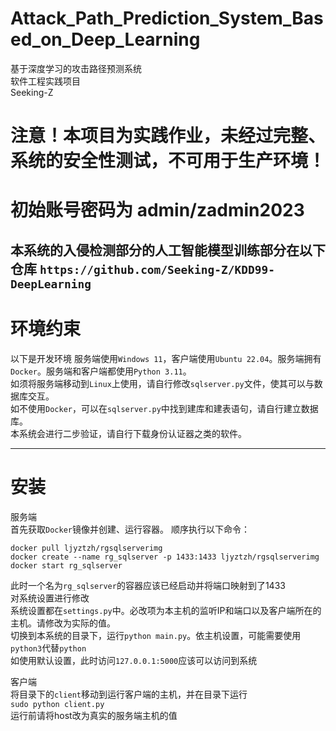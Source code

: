 # Attack_Path_Prediction_System_Based_on_Deep_Learning
基于深度学习的攻击路径预测系统  
软件工程实践项目  
Seeking-Z

# 注意！本项目为实践作业，未经过完整、系统的安全性测试，不可用于生产环境！ #

# 初始账号密码为    admin/zadmin2023 #  

本系统的入侵检测部分的人工智能模型训练部分在以下仓库
`https://github.com/Seeking-Z/KDD99-DeepLearning`  
-----------------
# 环境约束 #   
以下是开发环境
服务端使用`Windows 11`，客户端使用`Ubuntu 22.04`。服务端拥有`Docker`。服务端和客户端都使用`Python 3.11`。  
如须将服务端移动到`Linux`上使用，请自行修改`sqlserver.py`文件，使其可以与数据库交互。  
如不使用`Docker`，可以在`sqlserver.py`中找到建库和建表语句，请自行建立数据库。  
本系统会进行二步验证，请自行下载身份认证器之类的软件。

---------------------
# 安装 #  
服务端  
首先获取`Docker`镜像并创建、运行容器。 顺序执行以下命令：  
```
docker pull ljyztzh/rgsqlserverimg
docker create --name rg_sqlserver -p 1433:1433 ljyztzh/rgsqlserverimg
docker start rg_sqlserver
```
此时一个名为`rg_sqlserver`的容器应该已经启动并将端口映射到了1433  
对系统设置进行修改  
系统设置都在`settings.py`中。必改项为本主机的监听IP和端口以及客户端所在的主机。请修改为实际的值。  
切换到本系统的目录下，运行`python main.py`。依主机设置，可能需要使用`python3`代替`python`  
如使用默认设置，此时访问`127.0.0.1:5000`应该可以访问到系统
  
客户端  
将目录下的`client`移动到运行客户端的主机，并在目录下运行  
`sudo python client.py`  
运行前请将host改为真实的服务端主机的值


